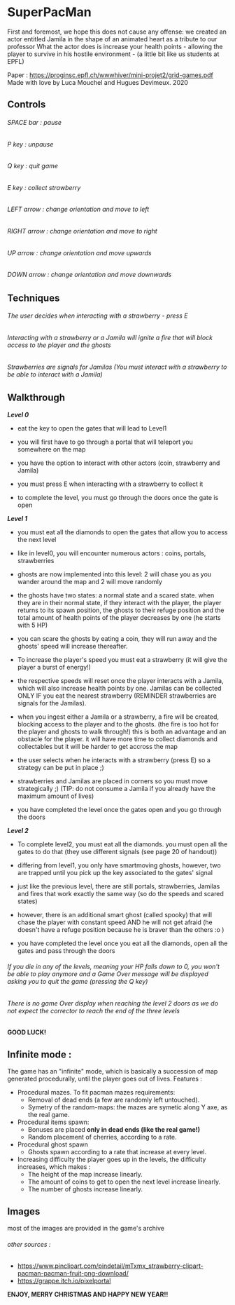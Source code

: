 # SuperPacMan

First and foremost, we hope this does not cause any offense: we created an actor entitled Jamila in the shape of an animated heart as a tribute to our professor
What the actor does is increase your health points - allowing the player to survive in his hostile environment - (a little bit like us students at EPFL)

Paper : https://proginsc.epfl.ch/wwwhiver/mini-projet2/grid-games.pdf
Made with love by Luca Mouchel and Hugues Devimeux. 
2020

## __Controls__

###### SPACE bar : pause
###### P key : unpause
###### Q key : quit game
###### E key : collect strawberry
###### LEFT arrow : change orientation and move to left
###### RIGHT arrow : change orientation and move to right
###### UP arrow : change orientation and move upwards
###### DOWN arrow : change orientation and move downwards

## Techniques

###### The user decides when interacting with a strawberry - press E 
###### Interacting with a strawberry or a Jamila will ignite a fire that will block access to the player and the ghosts
###### Strawberries are signals for Jamilas (You must interact with a strawberry to be able to interact with a Jamila)
           
## __Walkthrough__

 __*Level 0*__
  
  * eat the key to open the gates that will lead to Level1
 
  * you will first have to go through a portal that will teleport you somewhere on the map
 
  * you have the option to interact with other actors (coin, strawberry and Jamila)
 
  * you must press E when interacting with a strawberry to collect it
 
  * to complete the level, you must go through the doors once the gate is open


__*Level 1*__ 
 
* you must eat all the diamonds to open the gates that allow you to access the next level
 
* like in level0, you will encounter numerous actors : coins, portals, strawberries
 
* ghosts are now implemented into this level: 2 will chase you as you wander around the map and 2 will move randomly
 
* the ghosts have two states: a normal state and a scared state. when they are in their normal state, if they interact with the player, the player returns to its spawn position, the ghosts to their refuge position and the total amount of health points of the player decreases by one (he starts with 5 HP)
 
* you can scare the ghosts by eating a coin, they will run away and the ghosts' speed will increase thereafter. 

* To increase the player's speed you must eat a strawberry (it will give the player a burst of energy!)

* the respective speeds will reset once the player interacts with a Jamila, which will also increase health points by one. Jamilas can be collected ONLY IF you eat the nearest strawberry (REMINDER strawberries are signals for the Jamilas). 
 
* when you ingest either a Jamila or a strawberry, a fire will be created, blocking access to the player and to the ghosts. (the fire is too hot for the player and ghosts to walk through!) this is both an advantage and an obstacle for the player. 
it will have more time to collect diamonds and collectables but it will be harder to get accross the map
 
* the user selects when he interacts with a strawberry (press E) so a strategy can be put in place ;)
 
* strawberries and Jamilas are placed in corners so you must move strategically ;) (TIP: do not consume a Jamila if you already have the maximum amount of lives)
 
* you have completed the level once the gates open and you go through the doors
 
 
__*Level 2*__
 
* To complete level2, you must eat all the diamonds. you must open all the gates to do that (they use different signals (see page 20 of handout))

* differing from level1, you only have smartmoving ghosts, however, two are trapped until you pick up the key associated to the gates' signal

* just like the previous level, there are still portals, strawberries, Jamilas and fires that work exactly the same way (so do the speeds and scared states)

* however, there is an additional smart ghost (called spooky) that will chase the player with constant speed AND he will not get afraid (he doesn't have a refuge position because he is braver than the others :o )

* you have completed the level once you eat all the diamonds, open all the gates and pass through the doors
  
 ###### If you die in any of the levels, meaning your HP falls down to 0, you won't be able to play anymore and a Game Over message will be displayed asking you to quit the game (pressing the Q key)
 ###### There is no game Over display when reaching the level 2 doors as we do not expect the corrector to reach the end of the three levels
 
 __GOOD LUCK!__
 
## Infinite mode : 

The game has an "infinite" mode, which is basically a succession of map generated procedurally, until the player goes out of lives. 
Features : 
- Procedural mazes. To fit pacman mazes requirements: 
  - Removal of dead ends (a few are randomly left untouched).
  - Symetry of the random-maps: the mazes are symetic along Y axe, as the real game. 
- Procedural items spawn: 
  - Bonuses are placed **only in dead ends (like the real game!)**
  - Random placement of cherries, according to a rate. 
- Procedural ghost spawn
  - Ghosts spawn according to a rate that increase at every level. 
- Increasing difficulty the player goes up in the levels, the difficulty increases, which makes : 
  - The height of the map increase linearly. 
  - The amount of coins to get to open the next level increase linearly.
  - The number of ghosts increase linearly. 


## __Images__

most of the images are provided in the game's archive
 ###### other sources : 
* https://www.pinclipart.com/pindetail/mTxmx_strawberry-clipart-pacman-pacman-fruit-png-download/
* https://grappe.itch.io/pixelportal


__ENJOY, MERRY CHRISTMAS AND HAPPY NEW YEAR!!__
